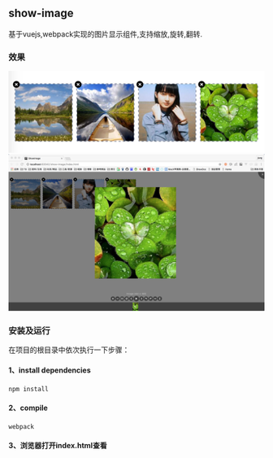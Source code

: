 ## show-image
基于vuejs,webpack实现的图片显示组件,支持缩放,旋转,翻转.

### 效果
![效果图](./img/example.png)
![效果图](./img/example2.png)

### 安装及运行
在项目的根目录中依次执行一下步骤：

#### 1、install dependencies
```
npm install
```

#### 2、compile
```
webpack
```

#### 3、浏览器打开index.html查看
